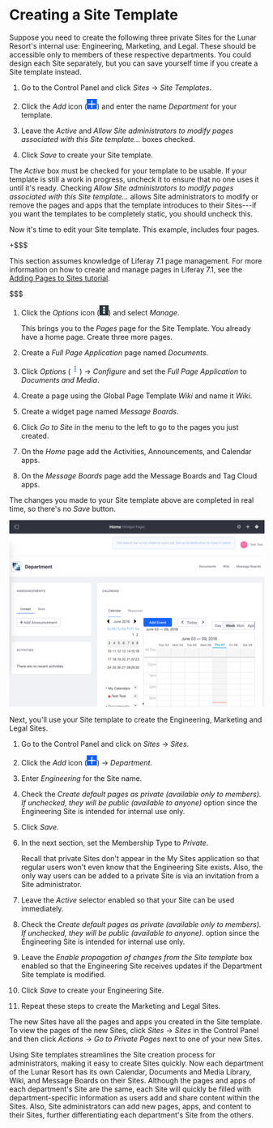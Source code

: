 # Creating a Site Template

Suppose you need to create the following three private Sites for the Lunar
Resort's internal use: Engineering, Marketing, and Legal. These should be
accessible only to members of these respective departments. You could design
each Site separately, but you can save yourself time if you create a Site
template instead.

1.  Go to the Control Panel and click *Sites* &rarr; *Site Templates*. 

2.  Click the *Add* icon (![Add Site Template](../../../../images/icon-add.png)) 
    and enter the name *Department* for your template.

3.  Leave the *Active* and *Allow Site administrators to modify pages
    associated with this Site template...* boxes checked. 

4.  Click *Save* to create your Site template.

The *Active* box must be checked for your template to be usable. If your 
template is still a work in progress, uncheck it to ensure that no one uses it
until it's ready. Checking *Allow Site administrators to modify pages associated
with this Site template...* allows Site administrators to modify or remove the
pages and apps that the template introduces to their Sites---if you want the
templates to be completely static, you should uncheck this. 

Now it's time to edit your Site template. This example, includes four pages.

+$$$

This section assumes knowledge of Liferay 7.1 page management. For more 
information on how to create and manage pages in Liferay 7.1, see the 
[Adding Pages to Sites tutorial](/discover/portal/-/knowledge_base/7-1/creating-and-managing-pages).

$$$

1.  Click the *Options* icon (![Options](../../../../images/icon-options.png)) 
    and select *Manage*.
 
    This brings you to the *Pages* page for the Site Template. You already have
    a home page. Create three more pages.

2.  Create a *Full Page Application* page named *Documents*.

3.  Click *Options* (![Actions](../../../../images/icon-actions.png)) 
    &rarr; *Configure* and set the *Full Page Application* to *Documents and
    Media*. 

4.  Create a page using the Global Page Template *Wiki* and name it *Wiki*.

5.  Create a widget page named *Message Boards*.

6.  Click *Go to Site* in the menu to the left to go to the pages you just 
    created.

7.  On the *Home* page add the Activities, Announcements, and Calendar apps.

8.  On the *Message Boards* page add the Message Boards and Tag Cloud apps.

The changes you made to your Site template above are completed in real time, so 
there's no *Save* button.

![Figure 2: You can see the name of the Site template you're currently editing.](../../../../images/editing-site-template.png)

Next, you'll use your Site template to create the Engineering, Marketing and
Legal Sites.

1.  Go to the Control Panel and click on *Sites* &rarr; *Sites*.

2.  Click the *Add* icon (![Add Site](../../../../images/icon-add.png)) &rarr;
    *Department*.
 
3.  Enter *Engineering* for the Site name.

4.  Check the *Create default pages as private (available only to members).
    If unchecked, they will be public (available to anyone)* option since the
    Engineering Site is intended for internal use only.

5.  Click *Save*.
 
6.  In the next section, set the Membership Type to *Private*.
 
    Recall that private Sites don't appear in the My Sites 
    application so that regular users won't even know that the Engineering Site 
    exists. Also, the only way users can be added to a private Site is via an 
    invitation from a Site administrator.
 
7.  Leave the *Active* selector enabled so that your Site can be used 
    immediately.
 
8.  Check the *Create default pages as private (available only to members). If 
    unchecked, they will be public (available to anyone).* option since the 
    Engineering Site is intended for internal use only.

9.  Leave the *Enable propagation of changes from the Site template* box 
    enabled so that the Engineering Site receives updates if the Department 
    Site template is modified.

10.  Click *Save* to create your Engineering Site.

11.  Repeat these steps to create the Marketing and Legal Sites.

The new Sites have all the pages and apps you created in the Site template. To 
view the pages of the new Sites, click *Sites* &rarr; *Sites* in the Control 
Panel and then click *Actions* &rarr; *Go to Private Pages* next to one of 
your new Sites. 

Using Site templates streamlines the Site creation process for administrators,
making it easy to create Sites quickly. Now each department of the Lunar Resort
has its own Calendar, Documents and Media Library, Wiki, and Message Boards on
their Sites. Although the pages and apps of each department's Site are the same,
each Site will quickly be filled with department-specific information as users
add and share content within the Sites. Also, Site administrators can add new
pages, apps, and content to their Sites, further differentiating each
department's Site from the others.
